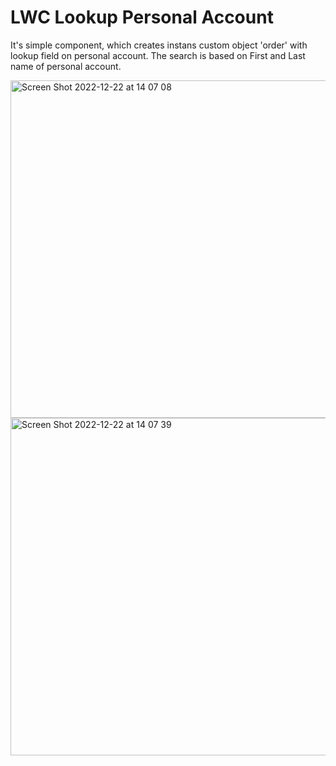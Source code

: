 # LWC Lookup Personal Account

It's simple component, which creates instans custom object 'order' with lookup field on personal account.
The search is based on First and Last name of personal account.

<img width="540" alt="Screen Shot 2022-12-22 at 14 07 08" src="https://user-images.githubusercontent.com/97032136/209126919-b27e282a-c977-4106-a212-4dfe334d83ff.png">
<img width="540" alt="Screen Shot 2022-12-22 at 14 07 39" src="https://user-images.githubusercontent.com/97032136/209126935-c6eb1bc7-f9fa-4927-b91a-c7373e606bed.png">

